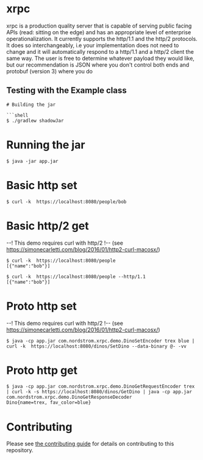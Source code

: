 xrpc
====

xrpc is a production quality server that is capable of serving public facing APIs (read: sitting on the edge) and has an appropriate level of enterprise operationalization. It currently supports the http/1.1 and the http/2 protocols. It does so interchangeably, i.e your implementation does not need to change and it will automatically respond to a http/1.1 and a http/2 client the same way. The user is free to determine whatever payload they would like, but our recommendation is JSON where you don't control both ends and protobuf (version 3) where you do
 
## Testing with the Example class  
```
# Building the jar

```shell
$ ./gradlew shadowJar
```

# Running the jar

```shell
$ java -jar app.jar
```

# Basic http set

```shell
$ curl -k  https://localhost:8080/people/bob
```

# Basic http/2 get
--! This demo requires curl with http/2 !--
(see https://simonecarletti.com/blog/2016/01/http2-curl-macosx/)
```shell
$ curl -k  https://localhost:8080/people
[{"name":"bob"}]
```

```shell
$ curl -k  https://localhost:8080/people --http/1.1
[{"name":"bob"}]
```

# Proto http set
--! This demo requires curl with http/2 !--
(see https://simonecarletti.com/blog/2016/01/http2-curl-macosx/)
```shell
$ java -cp app.jar com.nordstrom.xrpc.demo.DinoSetEncoder trex blue | curl -k  https://localhost:8080/dinos/SetDino --data-binary @- -vv
```

# Proto http get

```shell
$ java -cp app.jar com.nordstrom.xrpc.demo.DinoGetRequestEncoder trex | curl -k -s https://localhost:8080/dinos/GetDino | java -cp app.jar com.nordstrom.xrpc.demo.DinoGetResponseDecoder
Dino{name=trex, fav_color=blue}
```

# Contributing

Please see [the contributing guide](CONTRIBUTING.md) for details on contributing to this repository.
